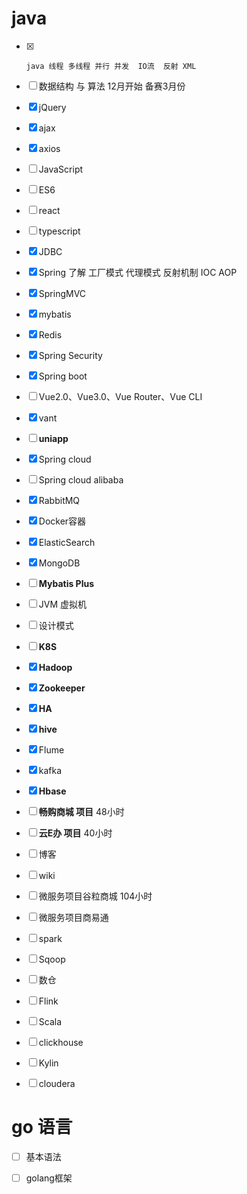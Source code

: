 # java

- [x]     java 线程 多线程 并行 并发  IO流  反射 XML 


 - [ ] 数据结构 与 算法 12月开始 备赛3月份


 - [x] jQuery 
 - [x] ajax 
 - [x] axios  
 - [ ] JavaScript
 - [ ] ES6
 - [ ] react
 - [ ] typescript
 - [x] JDBC
 - [x] Spring  了解 工厂模式 代理模式 反射机制 IOC AOP
 - [x] SpringMVC
 - [x] mybatis
 - [x] Redis
 - [x] Spring Security
 - [x] Spring boot 
 - [ ] Vue2.0、Vue3.0、Vue  Router、Vue CLI
 - [x] vant
 - [ ] **uniapp**
 - [x] Spring cloud
 - [ ] Spring cloud alibaba
 - [x] RabbitMQ
 - [x] Docker容器
 - [x] ElasticSearch
 - [x] MongoDB
 - [ ] **Mybatis Plus**
 - [ ] JVM 虚拟机
 - [ ] 设计模式
 - [ ] **K8S**
 - [x] **Hadoop**
 - [x] **Zookeeper**
 - [x] **HA**
 - [x] **hive**
 - [x] Flume
 - [x] kafka
 - [x] **Hbase**
 - [ ] **畅购商城 项目**  48小时
 - [ ] **云E办 项目**    40小时
 - [ ] 博客
 - [ ] wiki
 - [ ] 微服务项目谷粒商城  104小时
 - [ ] 微服务项目商易通 
 - [ ] spark
 - [ ] Sqoop
 - [ ] 数仓
 - [ ] Flink
 - [ ] Scala
 - [ ] clickhouse
 - [ ] Kylin
 - [ ] cloudera

# go 语言

- [ ] 基本语法
- [ ] golang框架



